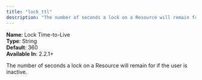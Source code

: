 ```yaml
---
title: "lock_ttl"
description: "The number of seconds a lock on a Resource will remain for if the user is inactive"
---
```


**Name**: Lock Time-to-Live  
**Type**: String  
**Default**: 360   
**Available In**: 2.2.1+

The number of seconds a lock on a Resource will remain for if the user is inactive.